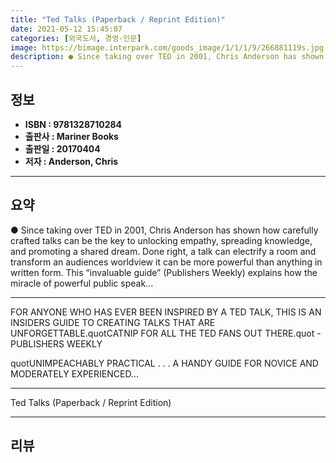 ```yaml
---
title: "Ted Talks (Paperback / Reprint Edition)"
date: 2021-05-12 15:45:07
categories: [외국도서, 경영-인문]
image: https://bimage.interpark.com/goods_image/1/1/1/9/266881119s.jpg
description: ● Since taking over TED in 2001, Chris Anderson has shown how carefully crafted talks can be the key to unlocking empathy, spreading knowledge, and promoting a
---
```


## **정보**

- **ISBN : 9781328710284**
- **출판사 : Mariner Books**
- **출판일 : 20170404**
- **저자 : Anderson, Chris**

------



## **요약**

●  Since taking over TED in 2001, Chris Anderson has shown how carefully crafted talks can be the key to unlocking empathy, spreading knowledge, and promoting a shared dream. Done right, a talk can electrify a room and transform an audiences worldview it can be more powerful than anything in written form.  This “invaluable guide” (Publishers Weekly) explains how the miracle of powerful public speak...

------

FOR ANYONE WHO HAS EVER BEEN INSPIRED BY A TED TALK, THIS IS AN INSIDERS GUIDE TO CREATING TALKS THAT ARE UNFORGETTABLE.quotCATNIP FOR ALL THE TED FANS OUT THERE.quot -PUBLISHERS WEEKLY
  

quotUNIMPEACHABLY PRACTICAL . . . A HANDY GUIDE FOR NOVICE AND MODERATELY EXPERIENCED... 

------


Ted Talks (Paperback / Reprint Edition) 

------


## **리뷰** 

